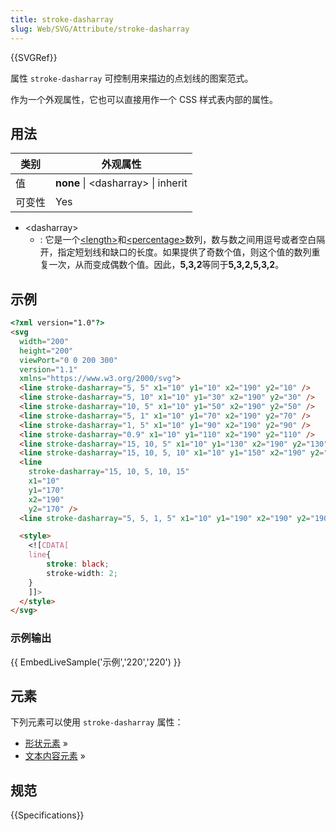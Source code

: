 ```yaml
---
title: stroke-dasharray
slug: Web/SVG/Attribute/stroke-dasharray
---
```


{{SVGRef}}

属性 `stroke-dasharray` 可控制用来描边的点划线的图案范式。

作为一个外观属性，它也可以直接用作一个 CSS 样式表内部的属性。

## 用法

| 类别   | 外观属性                            |
| ------ | ----------------------------------- |
| 值     | **none** \| \<dasharray> \| inherit |
| 可变性 | Yes                                 |

- \<dasharray>
  - : 它是一个[\<length>](/zh-CN/SVG/Content_type#Length)和[\<percentage>](/zh-CN/SVG/Content_type#Percentage)数列，数与数之间用逗号或者空白隔开，指定短划线和缺口的长度。如果提供了奇数个值，则这个值的数列重复一次，从而变成偶数个值。因此，**5,3,2**等同于**5,3,2,5,3,2**。

## 示例

```html
<?xml version="1.0"?>
<svg
  width="200"
  height="200"
  viewPort="0 0 200 300"
  version="1.1"
  xmlns="https://www.w3.org/2000/svg">
  <line stroke-dasharray="5, 5" x1="10" y1="10" x2="190" y2="10" />
  <line stroke-dasharray="5, 10" x1="10" y1="30" x2="190" y2="30" />
  <line stroke-dasharray="10, 5" x1="10" y1="50" x2="190" y2="50" />
  <line stroke-dasharray="5, 1" x1="10" y1="70" x2="190" y2="70" />
  <line stroke-dasharray="1, 5" x1="10" y1="90" x2="190" y2="90" />
  <line stroke-dasharray="0.9" x1="10" y1="110" x2="190" y2="110" />
  <line stroke-dasharray="15, 10, 5" x1="10" y1="130" x2="190" y2="130" />
  <line stroke-dasharray="15, 10, 5, 10" x1="10" y1="150" x2="190" y2="150" />
  <line
    stroke-dasharray="15, 10, 5, 10, 15"
    x1="10"
    y1="170"
    x2="190"
    y2="170" />
  <line stroke-dasharray="5, 5, 1, 5" x1="10" y1="190" x2="190" y2="190" />

  <style>
    <![CDATA[
    line{
        stroke: black;
        stroke-width: 2;
    }
    ]]>
  </style>
</svg>
```

### 示例输出

{{ EmbedLiveSample('示例','220','220') }}

## 元素

下列元素可以使用 `stroke-dasharray` 属性：

- [形状元素](/zh-CN/SVG/Element#Shape_elements) »
- [文本内容元素](/zh-CN/SVG/Element#Text_content_elements) »

## 规范

{{Specifications}}
